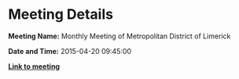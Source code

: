 # Meeting Details

**Meeting Name:** Monthly Meeting of Metropolitan District of Limerick

**Date and Time:** 2015-04-20 09:45:00

**<a href="https://www.limerick.ie/council/whats-on/monthly-meeting-metropolitan-district-limerick-17" target="_blank">Link to meeting</a>**
